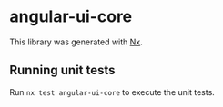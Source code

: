# angular-ui-core

This library was generated with [Nx](https://nx.dev).

## Running unit tests

Run `nx test angular-ui-core` to execute the unit tests.
